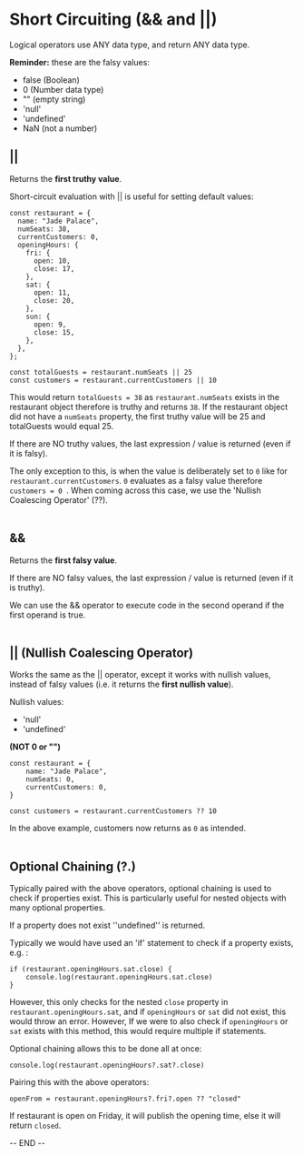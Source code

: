# Short Circuiting (&& and ||)

Logical operators use ANY data type, and return ANY data type.

<strong>Reminder:</strong> these are the falsy values:

- false (Boolean)
- 0 (Number data type)
- "" (empty string)
- 'null'
- 'undefined'
- NaN (not a number)

## ||

Returns the <strong>first truthy value</strong>.

Short-circuit evaluation with || is useful for setting default values:

```
const restaurant = {
  name: "Jade Palace",
  numSeats: 38,
  currentCustomers: 0,
  openingHours: {
    fri: {
      open: 10,
      close: 17,
    },
    sat: {
      open: 11,
      close: 20,
    },
    sun: {
      open: 9,
      close: 15,
    },
  },
};

const totalGuests = restaurant.numSeats || 25
const customers = restaurant.currentCustomers || 10
```

This would return `totalGuests = 38` as `restaurant.numSeats` exists in the restaurant object therefore is truthy and returns `38`. If the restaurant object did not have a `numSeats` property, the first truthy value will be 25 and totalGuests would equal 25.

If there are NO truthy values, the last expression / value is returned (even if it is falsy).

The only exception to this, is when the value is deliberately set to `0` like for `restaurant.currentCustomers`. `0` evaluates as a falsy value therefore `customers = 0 `. When coming across this case, we use the 'Nullish Coalescing Operator' (??).
<br><br>

## &&

Returns the <strong>first falsy value</strong>.

If there are NO falsy values, the last expression / value is returned (even if it is truthy).

We can use the && operator to execute code in the second operand if the first operand is true.
<br><br>

## || (Nullish Coalescing Operator)

Works the same as the || operator, except it works with nullish values, instead of falsy values (i.e. it returns the <strong>first nullish value</strong>).

Nullish values:

- 'null'
- 'undefined'

<strong>(NOT 0 or "")</strong>

```
const restaurant = {
    name: "Jade Palace",
    numSeats: 0,
    currentCustomers: 0,
}

const customers = restaurant.currentCustomers ?? 10
```

In the above example, customers now returns as `0` as intended.
<br><br>

## Optional Chaining (?.)

Typically paired with the above operators, optional chaining is used to check if properties exist. This is particularly useful for nested objects with many optional properties.

If a property does not exist ''undefined'' is returned.

Typically we would have used an 'if' statement to check if a property exists, e.g. :

```
if (restaurant.openingHours.sat.close) {
    console.log(restaurant.openingHours.sat.close)
}
```

However, this only checks for the nested `close` property in `restaurant.openingHours.sat`, and if `openingHours` or `sat` did not exist, this would throw an error. However, If we were to also check if `openingHours` or `sat` exists with this method, this would require multiple if statements.

Optional chaining allows this to be done all at once:

```
console.log(restaurant.openingHours?.sat?.close)
```

Pairing this with the above operators:

```
openFrom = restaurant.openingHours?.fri?.open ?? "closed"
```

If restaurant is open on Friday, it will publish the opening time, else it will return `closed`.

-- END --
